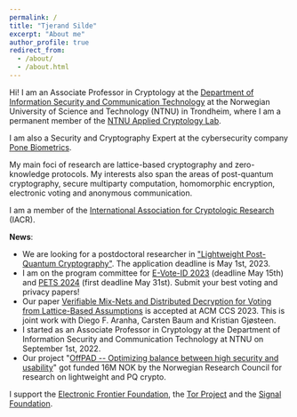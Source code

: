 ```yaml
---
permalink: /
title: "Tjerand Silde"
excerpt: "About me"
author_profile: true
redirect_from:
  - /about/
  - /about.html
---
```


Hi! I am an Associate Professor in Cryptology at the [Department of Information Security and Communication Technology](https://www.ntnu.edu/iik) at the Norwegian University of Science and Technology (NTNU) in Trondheim, where I am a permanent member of the [NTNU Applied Cryptology Lab](https://www.ntnu.edu/iik/nacl-lab).

I am also a Security and Cryptography Expert at the cybersecurity company [Pone Biometrics](https://ponebiometrics.com/the-team).

My main foci of research are lattice-based cryptography and zero-knowledge protocols. My interests also span the areas of post-quantum cryptography, secure multiparty computation, homomorphic encryption, electronic voting and anonymous communication.

I am a member of the [International Association for Cryptologic Research](https://iacr.org) (IACR).

**News**:

- We are looking for a postdoctoral researcher in ["Lightweight Post-Quantum Cryptography"](https://www.jobbnorge.no/en/available-jobs/job/243244/postdoctoral-fellow-in-lightweight-post-quantum-cryptography). The application deadline is May 1st, 2023.
- I am on the program committee for [E-Vote-ID 2023](https://e-vote-id.org) (deadline May 15th) and [PETS 2024](https://www.petsymposium.org) (first deadline May 31st). Submit your best voting and privacy papers!
- Our paper [Verifiable Mix-Nets and Distributed Decryption for Voting from Lattice-Based Assumptions](https://eprint.iacr.org/2022/422.pdf) is accepted at ACM CCS 2023. This is joint work with Diego F. Aranha, Carsten Baum and Kristian Gjøsteen.
- I started as an Associate Professor in Cryptology at the Department of Information Security and Communication Technology at NTNU on September 1st, 2022.
- Our project "[OffPAD -- Optimizing balance between high security and usability](https://prosjektbanken.forskningsradet.no/en/project/FORISS/321619)" got funded 16M NOK by the Norwegian Research Council for research on lightweight and PQ crypto.

I support the [Electronic Frontier Foundation](https://supporters.eff.org/donate/join-eff-4), the [Tor Project](https://donate.torproject.org) and the [Signal Foundation](https://signal.org/donate).
